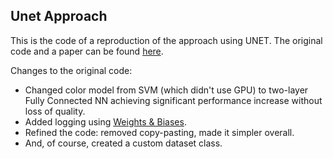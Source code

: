 ## Unet Approach

This is the code of a reproduction of the approach using UNET. The original code and a paper can be found [here](https://github.com/Hui-Ying/Graphene-automatic-detection).

Changes to the original code:
* Changed color model from SVM (which didn't use GPU) to two-layer Fully Connected NN achieving significant performance increase without loss of quality.
* Added logging using [Weights & Biases](https://wandb.ai/site).
* Refined the code: removed copy-pasting, made it simpler overall.
* And, of course, created a custom dataset class.
